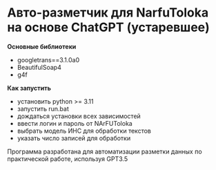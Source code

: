 # Авто-разметчик для NarfuToloka на основе ChatGPT (устаревшее)

**Основные библиотеки**
* googletrans==3.1.0a0
* BeautifulSoap4
* g4f

**Как запустить**
* установить python >= 3.11
* запустить run.bat
* дождаться установки всех зависимостей
* ввести логин и пароль от NArFUToloka
* выбрать модель ИНС для обработки текстов
* указать число записей для обработки

Программа разработана для автоматизации разметки данных по практической работе, используя GPT3.5
